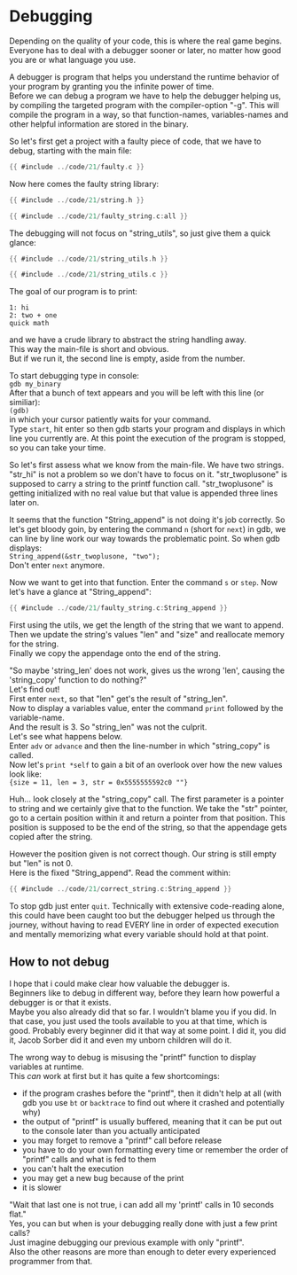 # Debugging

Depending on the quality of your code, this is where the real game begins.  
Everyone has to deal with a debugger sooner or later, no matter how good you are
or what language you use.  
  
A debugger is program that helps you understand the runtime behavior of your
program by granting you the infinite power of time.  
Before we can debug a program we have to help the debugger helping us,
by compiling the targeted program with the compiler-option "-g". This will
compile the program in a way, so that function-names, variables-names and other
helpful information are stored in the binary.  
  
So let's first get a project with a faulty piece of code, that we have to debug,
starting with the main file:  

```c
{{ #include ../code/21/faulty.c }}
```

Now here comes the faulty string library:  

```c
{{ #include ../code/21/string.h }}
```

```c
{{ #include ../code/21/faulty_string.c:all }}
```

The debugging will not focus on "string_utils", so just give them a quick
glance:  

```c
{{ #include ../code/21/string_utils.h }}
```

```c
{{ #include ../code/21/string_utils.c }}
```

The goal of our program is to print:  

```
1: hi
2: two + one
quick math
```

and we have a crude library to abstract the string handling away.  
This way the main-file is short and obvious.  
But if we run it, the second line is empty, aside from the number.  
  
To start debugging type in console:  
`gdb my_binary`  
After that a bunch of text appears and you will be left with this line (or
similiar):  
`(gdb)`  
in which your cursor patiently waits for your command.  
Type `start`, hit enter so then gdb starts your program and displays in which
line you currently are. At this point the execution of the program is stopped,
so you can take your time.  
  
So let's first assess what we know from the main-file. We have two strings.
"str_hi" is not a problem so we don't have to focus on it. "str_twoplusone" is
supposed to carry a string to the printf function call. "str_twoplusone" is
getting initialized with no real value but that value is appended three lines
later on.  
  
It seems that the function "String_append" is not doing it's job correctly. So
let's get bloody goin, by entering the command `n` (short for `next`) in gdb, we
can line by line work our way towards the problematic point. So when gdb
displays:  
`String_append(&str_twoplusone, "two");`  
Don't enter `next` anymore.  
  
Now we want to get into that function. Enter the command `s` or `step`. Now
let's have a glance at "String_append":  

```c
{{ #include ../code/21/faulty_string.c:String_append }}
```

First using the utils, we get the length of the string that we want to append.  
Then we update the string's values "len" and "size" and reallocate memory for
the string.  
Finally we copy the appendage onto the end of the string.  
  
"So maybe 'string_len' does not work, gives us the wrong 'len', causing the
'string_copy' function to do nothing?"  
Let's find out!  
First enter `next`, so that "len" get's the result of "string_len".  
Now to display a variables value, enter the command `print` followed by the
variable-name.  
And the result is 3. So "string_len" was not the culprit.  
Let's see what happens below.  
Enter `adv` or `advance` and then the line-number in which "string_copy" is
called.  
Now let's `print *self` to gain a bit of an overlook over how the new values
look like:  
`{size = 11, len = 3, str = 0x5555555592c0 ""}`  
  
Huh... look closely at the "string_copy" call. The first parameter is a pointer
to string and we certainly give that to the function. We take the "str" pointer,
go to a certain position within it and return a pointer from that position. This
position is supposed to be the end of the string, so that the appendage gets
copied after the string.  
  
However the position given is not correct though. Our string is still empty but
"len" is not 0.  
Here is the fixed "String_append". Read the comment within:  

```c
{{ #include ../code/21/correct_string.c:String_append }}
```

To stop gdb just enter `quit`. Technically with extensive code-reading alone,
this could have been caught too but the debugger helped us through the journey,
without having to read EVERY line in order of expected execution and mentally
memorizing what every variable should hold at that point.  

## How to not debug

I hope that i could make clear how valuable the debugger is.  
Beginners like to debug in different way, before they learn how powerful a
debugger is or that it exists.  
Maybe you also already did that so far. I wouldn't blame you if you did. In that
case, you just used the tools available to you at that time, which is good.
Probably every beginner did it that way at some point. I did it, you did it,
Jacob Sorber did it and even my unborn children will do it.  
  
The wrong way to debug is misusing the "printf" function to display variables at
runtime.  
This _can_ work at first but it has quite a few shortcomings:  

- if the program crashes before the "printf", then it didn't help at all (with
  gdb you use `bt` or `backtrace` to find out where it crashed and potentially
  why)
- the output of "printf" is usually buffered, meaning that it can be put out to
  the console later than you actually anticipated
- you may forget to remove a "printf" call before release
- you have to do your own formatting every time or remember the order of
  "printf" calls and what is fed to them
- you can't halt the execution
- you may get a new bug because of the print
- it is slower

"Wait that last one is not true, i can add all my 'printf' calls in 10 seconds
flat."  
Yes, you can but when is your debugging really done with just a few print
calls?  
Just imagine debugging our previous example with only "printf".  
Also the other reasons are more than enough to deter every experienced
programmer from that.  
